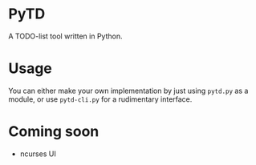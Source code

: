 # PyTD
A TODO-list tool written in Python.

# Usage
You can either make your own implementation by just using `pytd.py` as a module,
or use `pytd-cli.py` for a rudimentary interface.

# Coming soon
 - ncurses UI
